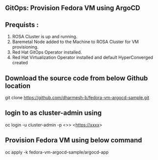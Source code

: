 GitOps: Provision Fedora VM using ArgoCD
-----------------------------------------------------------------
Prequists : 
-----------
1) ROSA Cluster is up and running.
2) Baremetal Node added to the Machine to ROSA Cluster for VM provisioning. 
3) Red Hat GitOps Operator installed.
4) Red Hat Virtualization Operator installed and default HyperConverged created

Download the source code from below Github location
----------------------------------------------------
git clone https://github.com/dharmesh-b/fedora-vm-argocd-sample.git

login to as cluster-admin using
-------------------------------
oc login -u cluster-admin -p <<pwd>>> <<https://xxxx>>

Provision Fedora VM using below command
----------------------------------------
oc apply -k fedora-vm-argocd-sample/argocd-app
